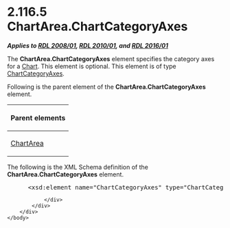 <html dir="LTR" xmlns:mshelp="http://msdn.microsoft.com/mshelp" xmlns:ddue="http://ddue.schemas.microsoft.com/authoring/2003/5" xmlns:xlink="http://www.w3.org/1999/xlink" xmlns:tool="http://www.microsoft.com/tooltip">
    <head>
        <meta http-equiv="Content-Type" content="text/html; CHARSET=utf-8"></meta>
        <meta name="save" content="history"></meta>
        <title>2.116.5 ChartArea.ChartCategoryAxes</title>
        <xml>
            <mshelp:toctitle title="2.116.5 ChartArea.ChartCategoryAxes"></mshelp:toctitle>
            <mshelp:rltitle title="[MS-RDL]: ChartArea.ChartCategoryAxes"></mshelp:rltitle>
            <mshelp:keyword index="A" term="e7b7468a-7ed1-4042-beb3-015d7c9f8916"></mshelp:keyword>
            <mshelp:attr name="DCSext.ContentType" value="open specification"></mshelp:attr>
            <mshelp:attr name="AssetID" value="e7b7468a-7ed1-4042-beb3-015d7c9f8916"></mshelp:attr>
            <mshelp:attr name="TopicType" value="kbRef"></mshelp:attr>
            <mshelp:attr name="DCSext.Title" value="[MS-RDL]: ChartArea.ChartCategoryAxes" />
        </xml>
    </head>
    <body>
        <div id="header">
            <h1 class="heading">2.116.5 ChartArea.ChartCategoryAxes</h1>
        </div>
        <div id="mainSection">
            <div id="mainBody">
                <div id="allHistory" class="saveHistory"></div>
                <div id="sectionSection0" class="section" name="collapseableSection">
                    

<p><b><i>Applies to </i></b><a href="1e855f94-4617-47e4-b89e-0856c6cb420f.html"><b><i>RDL 2008/01</i></b></a><b><i>,
</i></b><a href="3428e690-a348-4ec7-8a6a-8efb42d2cdee.html"><b><i>RDL 2010/01</i></b></a><b><i>,
and </i></b><a href="52ce3983-2bfc-4e72-9359-42aaf5fe4509.html"><b><i>RDL 2016/01</i></b></a></p>

<p>The <b>ChartArea.ChartCategoryAxes</b> element specifies the
category axes for a <a href="b0ab5524-7eb2-47a7-a4d3-230f5c8c5526.html">Chart</a>.
This element is optional. This element is of type <a href="21152052-6b5a-4c87-a0af-658005e15c9d.html">ChartCategoryAxes</a>.</p>

<p>Following is the parent element of the <b>ChartArea.ChartCategoryAxes</b>
element.</p>

<table>
 <thead>
  <tr>
   <th>
   <p>Parent elements</p>
   </th>
  </tr>
 </thead>
 <tr>
  <td>
  <p><a href="74e08a7c-5405-4ea4-b903-a79ef4d215f7.html">ChartArea</a></p>
  </td>
 </tr>
</table>

<p>The following is the XML Schema definition of the <b>ChartArea.ChartCategoryAxes</b>
element.</p>

<dl>
<dd>
<div><pre> &lt;xsd:element name=&quot;ChartCategoryAxes&quot; type=&quot;ChartCategoryAxesType&quot; minOccurs=&quot;0&quot; /&gt;
</pre></div>
</dd></dl>


                </div>
            </div>
        </div>
    </body>
</html>